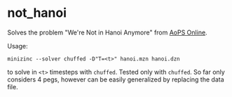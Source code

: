 # not_hanoi

Solves the problem "We're Not in Hanoi Anymore" from [AoPS Online](https://artofproblemsolving.com/keeplearning).

Usage:
```
minizinc --solver chuffed -D"T=<t>" hanoi.mzn hanoi.dzn
```
to solve in `<t>` timesteps with `chuffed`. Tested only with `chuffed`. So far only considers 4 pegs, however can be easily generalized by replacing the data file.
